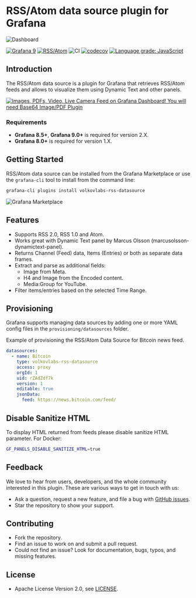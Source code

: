 # RSS/Atom data source plugin for Grafana

![Dashboard](https://raw.githubusercontent.com/VolkovLabs/volkovlabs-rss-datasource/main/src/img/dashboard.png)

[![Grafana 9](https://img.shields.io/badge/Grafana-9-orange)](https://www.grafana.com)
[![RSS/Atom](https://img.shields.io/badge/dynamic/json?color=blue&label=RSS%2FAtom%20Data%20Source&query=%24.version&url=https%3A%2F%2Fgrafana.com%2Fapi%2Fplugins%2Fvolkovlabs-rss-datasource)](https://grafana.com/grafana/plugins/volkovlabs-rss-datasource)
![CI](https://github.com/volkovlabs/volkovlabs-rss-datasource/workflows/CI/badge.svg)
[![codecov](https://codecov.io/gh/VolkovLabs/volkovlabs-rss-datasource/branch/main/graph/badge.svg?token=2W9VR0PG5N)](https://codecov.io/gh/VolkovLabs/volkovlabs-rss-datasource)
[![Language grade: JavaScript](https://img.shields.io/lgtm/grade/javascript/g/VolkovLabs/volkovlabs-rss-datasource.svg?logo=lgtm&logoWidth=18)](https://lgtm.com/projects/g/VolkovLabs/volkovlabs-rss-datasource/context:javascript)

## Introduction

The RSS/Atom data source is a plugin for Grafana that retrieves RSS/Atom feeds and allows to visualize them using Dynamic Text and other panels.

[![Images, PDFs, Video, Live Camera Feed on Grafana Dashboard! You will need Base64 Image/PDF Plugin](https://raw.githubusercontent.com/volkovlabs/volkovlabs-rss-datasource/main/img/video.png)](https://youtu.be/RAxqS2hpWkg)

### Requirements

- **Grafana 8.5+**, **Grafana 9.0+** is required for version 2.X.
- **Grafana 8.0+** is required for version 1.X.

## Getting Started

RSS/Atom data source can be installed from the Grafana Marketplace or use the `grafana-cli` tool to install from the command line:

```bash
grafana-cli plugins install volkovlabs-rss-datasource
```

![Grafana Marketplace](https://raw.githubusercontent.com/VolkovLabs/volkovlabs-rss-datasource/main/src/img/grafana-marketplace.png)

## Features

- Supports RSS 2.0, RSS 1.0 and Atom.
- Works great with Dynamic Text panel by Marcus Olsson (marcusolsson-dynamictext-panel).
- Returns Channel (Feed) data, Items (Entries) or both as separate data frames.
- Extract and parse as additional fields:
  - Image from Meta.
  - H4 and Image from the Encoded content.
  - Media:Group for YouTube.
- Filter items/entries based on the selected Time Range.

## Provisioning

Grafana supports managing data sources by adding one or more YAML config files in the `provisioning/datasources` folder.

Example of provisioning the RSS/Atom Data Source for Bitcoin news feed.

```yaml
datasources:
  - name: Bitcoin
    type: volkovlabs-rss-datasource
    access: proxy
    orgId: 1
    uid: rZAdZdf7k
    version: 1
    editable: true
    jsonData:
      feed: https://news.bitcoin.com/feed/
```

## Disable Sanitize HTML

To display HTML returned from feeds please disable sanitize HTML parameter. For Docker:

```bash
GF_PANELS_DISABLE_SANITIZE_HTML=true
```

## Feedback

We love to hear from users, developers, and the whole community interested in this plugin. These are various ways to get in touch with us:

- Ask a question, request a new feature, and file a bug with [GitHub issues](https://github.com/volkovlabs/volkovlabs-rss-datasource/issues/new/choose).
- Star the repository to show your support.

## Contributing

- Fork the repository.
- Find an issue to work on and submit a pull request.
- Could not find an issue? Look for documentation, bugs, typos, and missing features.

## License

- Apache License Version 2.0, see [LICENSE](https://github.com/volkovlabs/volkovlabs-rss-datasource/blob/main/LICENSE).
